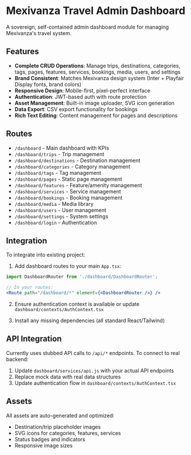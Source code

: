# Mexivanza Travel Admin Dashboard

A sovereign, self-contained admin dashboard module for managing Mexivanza's travel system.

## Features

- **Complete CRUD Operations**: Manage trips, destinations, categories, tags, pages, features, services, bookings, media, users, and settings
- **Brand Consistent**: Matches Mexivanza design system (Inter + Playfair Display fonts, brand colors)
- **Responsive Design**: Mobile-first, pixel-perfect interface
- **Authentication**: JWT-based auth with route protection
- **Asset Management**: Built-in image uploader, SVG icon generation
- **Data Export**: CSV export functionality for bookings
- **Rich Text Editing**: Content management for pages and descriptions

## Routes

- `/dashboard` - Main dashboard with KPIs
- `/dashboard/trips` - Trip management
- `/dashboard/destinations` - Destination management
- `/dashboard/categories` - Category management
- `/dashboard/tags` - Tag management
- `/dashboard/pages` - Static page management
- `/dashboard/features` - Feature/amenity management
- `/dashboard/services` - Service management
- `/dashboard/bookings` - Booking management
- `/dashboard/media` - Media library
- `/dashboard/users` - User management
- `/dashboard/settings` - System settings
- `/dashboard/login` - Authentication

## Integration

To integrate into existing project:

1. Add dashboard routes to your main `App.tsx`:
```jsx
import DashboardRouter from './dashboard/DashboardRouter';

// In your routes:
<Route path="/dashboard/*" element={<DashboardRouter />} />
```

2. Ensure authentication context is available or update `dashboard/contexts/AuthContext.tsx`

3. Install any missing dependencies (all standard React/Tailwind)

## API Integration

Currently uses stubbed API calls to `/api/*` endpoints. To connect to real backend:

1. Update `dashboard/services/api.js` with your actual API endpoints
2. Replace mock data with real data structures
3. Update authentication flow in `dashboard/contexts/AuthContext.tsx`

## Assets

All assets are auto-generated and optimized:
- Destination/trip placeholder images
- SVG icons for categories, features, services
- Status badges and indicators
- Responsive image sizes